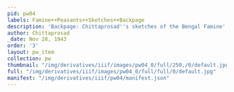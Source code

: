 ```yaml
---
pid: pw04
labels: Famine++Peasants++Sketches++Backpage
description: 'Backpage: Chittaprosad''s sketches of the Bengal Famine'
author: Chittaprosad
_date: Nov 28, 1943
order: '3'
layout: pw_item
collection: pw
thumbnail: "/img/derivatives/iiif/images/pw04_0/full/250,/0/default.jpg"
full: "/img/derivatives/iiif/images/pw04_0/full/full/0/default.jpg"
manifest: "/img/derivatives/iiif/pw04/manifest.json"
---
```

